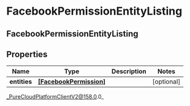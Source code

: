 # FacebookPermissionEntityListing

## FacebookPermissionEntityListing

## Properties

|Name | Type | Description | Notes|
|------------ | ------------- | ------------- | -------------|
| **entities** | [**[FacebookPermission]**](FacebookPermission) |  | [optional] |



_PureCloudPlatformClientV2@158.0.0_
